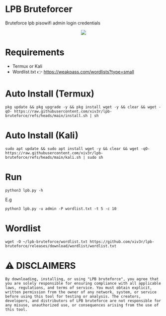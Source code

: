 # LPB Bruteforcer
Bruteforce lpb pisowifi admin login credentials

<div align="center">
<img src="https://github.com/xiv3r/lpb-bruteforce/blob/main/image/lpbrute.png">
</div>

# Requirements
- Termux or Kali
- Wordlist.txt 👉 https://weakpass.com/wordlists?type=small

# Auto Install (Termux)
```
pkg update && pkg upgrade -y && pkg install wget -y && clear && wget -qO- https://raw.githubusercontent.com/xiv3r/lpb-bruteforce/refs/heads/main/install.sh | sh
```

# Auto Install (Kali)
```
sudo apt update && sudo apt install wget -y && clear && wget -qO- https://raw.githubusercontent.com/xiv3r/lpb-bruteforce/refs/heads/main/kali.sh | sudo sh
```

# Run
```
python3 lpb.py -h
```
E.g
```
python3 lpb.py -u admin -P wordlist.txt -t 5 -c 10
```

# Wordlist
```
wget -O ~/lpb-bruteforce/wordlist.txt https://github.com/xiv3r/lpb-bruteforce/releases/download/wordlist/wordlist.txt
```
# ⚠️ DISCLAIMERS
`By downloading, installing, or using "LPB bruteforce", you agree that you are solely responsible for ensuring compliance with all applicable laws, regulations, and terms of service. You must obtain explicit, written permission from the owner of any network, system, or service before using this tool for testing or analysis. The creators, developers, and distributors of LPB bruteforce are not responsible for any misuse, unauthorized use, or consequences arising from the use of this tool.`
